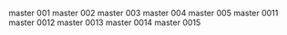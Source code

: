 master 001
master 002
master 003
master 004
master 005
master 0011
master 0012
master 0013
master 0014
master 0015
